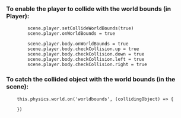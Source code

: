 ### To enable the player to collide with the world bounds (in Player):

```
        scene.player.setCollideWorldBounds(true)
        scene.player.onWorldBounds = true

        scene.player.body.onWorldBounds = true
        scene.player.body.checkCollision.up = true
        scene.player.body.checkCollision.down = true
        scene.player.body.checkCollision.left = true
        scene.player.body.checkCollision.right = true
```

### To catch the collided object with the world bounds (in the scene):

```
    this.physics.world.on('worldbounds', (collidingObject) => {

    })
```
